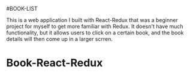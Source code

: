 #BOOK-LIST

This is a web application I built with React-Redux that was a beginner project for myself to get more familiar with Redux.
It doesn't have much functionality, but it allows users to click on a certain book, and the book details will then come up
in a larger scrren.
# Book-React-Redux
